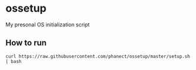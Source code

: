 ossetup
=======
My presonal OS initialization script

How to run
----------

```shell
curl https://raw.githubusercontent.com/phanect/ossetup/master/setup.sh | bash
```
